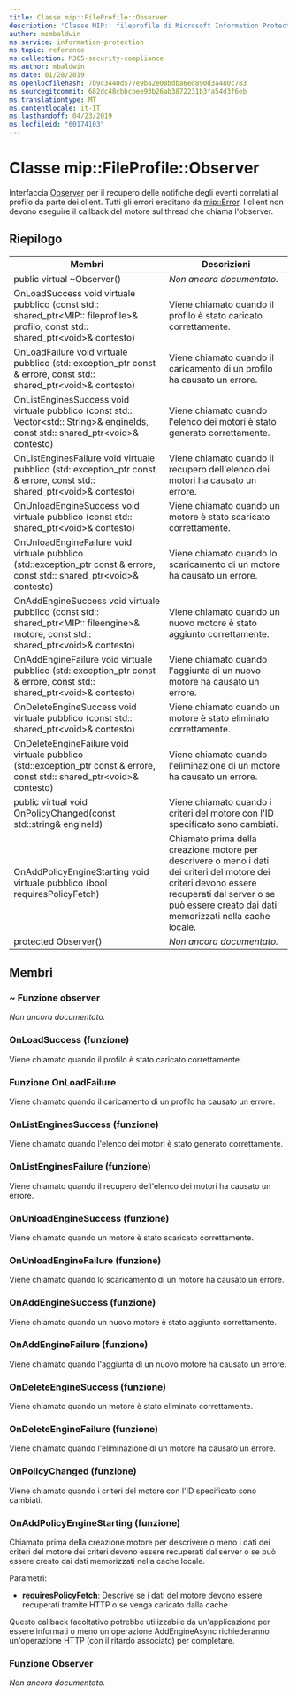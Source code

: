 ```yaml
---
title: Classe mip::FileProfile::Observer
description: 'Classe MIP:: fileprofile di Microsoft Information Protection (MIP) SDK vengono documentate.'
author: msmbaldwin
ms.service: information-protection
ms.topic: reference
ms.collection: M365-security-compliance
ms.author: mbaldwin
ms.date: 01/28/2019
ms.openlocfilehash: 7b9c3440d577e9ba2e08bdba6ed890d3a480c783
ms.sourcegitcommit: 682dc48cbbcbee93b26ab3872231b3fa54d3f6eb
ms.translationtype: MT
ms.contentlocale: it-IT
ms.lasthandoff: 04/23/2019
ms.locfileid: "60174103"
---
```

# <a name="class-mipfileprofileobserver"></a>Classe mip::FileProfile::Observer 
Interfaccia [Observer](class_mip_fileprofile_observer.md) per il recupero delle notifiche degli eventi correlati al profilo da parte dei client.
Tutti gli errori ereditano da [mip::Error](class_mip_error.md). I client non devono eseguire il callback del motore sul thread che chiama l'observer.
  
## <a name="summary"></a>Riepilogo
 Membri                        | Descrizioni                                
--------------------------------|---------------------------------------------
public virtual ~Observer()  | _Non ancora documentato._
OnLoadSuccess void virtuale pubblico (const std:: shared_ptr\<MIP:: fileprofile\>& profilo, const std:: shared_ptr\<void\>& contesto)  |  Viene chiamato quando il profilo è stato caricato correttamente.
OnLoadFailure void virtuale pubblico (std::exception_ptr const & errore, const std:: shared_ptr\<void\>& contesto)  |  Viene chiamato quando il caricamento di un profilo ha causato un errore.
OnListEnginesSuccess void virtuale pubblico (const std:: Vector\<std:: String\>& engineIds, const std:: shared_ptr\<void\>& contesto)  |  Viene chiamato quando l'elenco dei motori è stato generato correttamente.
OnListEnginesFailure void virtuale pubblico (std::exception_ptr const & errore, const std:: shared_ptr\<void\>& contesto)  |  Viene chiamato quando il recupero dell'elenco dei motori ha causato un errore.
OnUnloadEngineSuccess void virtuale pubblico (const std:: shared_ptr\<void\>& contesto)  |  Viene chiamato quando un motore è stato scaricato correttamente.
OnUnloadEngineFailure void virtuale pubblico (std::exception_ptr const & errore, const std:: shared_ptr\<void\>& contesto)  |  Viene chiamato quando lo scaricamento di un motore ha causato un errore.
OnAddEngineSuccess void virtuale pubblico (const std:: shared_ptr\<MIP:: fileengine\>& motore, const std:: shared_ptr\<void\>& contesto)  |  Viene chiamato quando un nuovo motore è stato aggiunto correttamente.
OnAddEngineFailure void virtuale pubblico (std::exception_ptr const & errore, const std:: shared_ptr\<void\>& contesto)  |  Viene chiamato quando l'aggiunta di un nuovo motore ha causato un errore.
OnDeleteEngineSuccess void virtuale pubblico (const std:: shared_ptr\<void\>& contesto)  |  Viene chiamato quando un motore è stato eliminato correttamente.
OnDeleteEngineFailure void virtuale pubblico (std::exception_ptr const & errore, const std:: shared_ptr\<void\>& contesto)  |  Viene chiamato quando l'eliminazione di un motore ha causato un errore.
public virtual void OnPolicyChanged(const std::string& engineId)  |  Viene chiamato quando i criteri del motore con l'ID specificato sono cambiati.
OnAddPolicyEngineStarting void virtuale pubblico (bool requiresPolicyFetch)  |  Chiamato prima della creazione motore per descrivere o meno i dati dei criteri del motore dei criteri devono essere recuperati dal server o se può essere creato dai dati memorizzati nella cache locale.
protected Observer()  | _Non ancora documentato._
  
## <a name="members"></a>Membri
  
### <a name="observer-function"></a>~ Funzione observer
_Non ancora documentato._

  
### <a name="onloadsuccess-function"></a>OnLoadSuccess (funzione)
Viene chiamato quando il profilo è stato caricato correttamente.
  
### <a name="onloadfailure-function"></a>Funzione OnLoadFailure
Viene chiamato quando il caricamento di un profilo ha causato un errore.
  
### <a name="onlistenginessuccess-function"></a>OnListEnginesSuccess (funzione)
Viene chiamato quando l'elenco dei motori è stato generato correttamente.
  
### <a name="onlistenginesfailure-function"></a>OnListEnginesFailure (funzione)
Viene chiamato quando il recupero dell'elenco dei motori ha causato un errore.
  
### <a name="onunloadenginesuccess-function"></a>OnUnloadEngineSuccess (funzione)
Viene chiamato quando un motore è stato scaricato correttamente.
  
### <a name="onunloadenginefailure-function"></a>OnUnloadEngineFailure (funzione)
Viene chiamato quando lo scaricamento di un motore ha causato un errore.
  
### <a name="onaddenginesuccess-function"></a>OnAddEngineSuccess (funzione)
Viene chiamato quando un nuovo motore è stato aggiunto correttamente.
  
### <a name="onaddenginefailure-function"></a>OnAddEngineFailure (funzione)
Viene chiamato quando l'aggiunta di un nuovo motore ha causato un errore.
  
### <a name="ondeleteenginesuccess-function"></a>OnDeleteEngineSuccess (funzione)
Viene chiamato quando un motore è stato eliminato correttamente.
  
### <a name="ondeleteenginefailure-function"></a>OnDeleteEngineFailure (funzione)
Viene chiamato quando l'eliminazione di un motore ha causato un errore.
  
### <a name="onpolicychanged-function"></a>OnPolicyChanged (funzione)
Viene chiamato quando i criteri del motore con l'ID specificato sono cambiati.
  
### <a name="onaddpolicyenginestarting-function"></a>OnAddPolicyEngineStarting (funzione)
Chiamato prima della creazione motore per descrivere o meno i dati dei criteri del motore dei criteri devono essere recuperati dal server o se può essere creato dai dati memorizzati nella cache locale.

Parametri:  
* **requiresPolicyFetch**: Descrive se i dati del motore devono essere recuperati tramite HTTP o se venga caricato dalla cache


Questo callback facoltativo potrebbe utilizzabile da un'applicazione per essere informati o meno un'operazione AddEngineAsync richiederanno un'operazione HTTP (con il ritardo associato) per completare.
  
### <a name="observer-function"></a>Funzione Observer
_Non ancora documentato._
